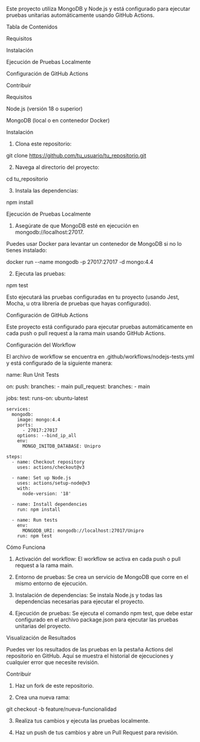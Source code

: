 Este proyecto utiliza MongoDB y Node.js y está configurado para ejecutar pruebas unitarias automáticamente usando GitHub Actions.

Tabla de Contenidos

Requisitos

Instalación

Ejecución de Pruebas Localmente

Configuración de GitHub Actions

Contribuir


Requisitos

Node.js (versión 18 o superior)

MongoDB (local o en contenedor Docker)


Instalación

1. Clona este repositorio:

git clone https://github.com/tu_usuario/tu_repositorio.git


2. Navega al directorio del proyecto:

cd tu_repositorio


3. Instala las dependencias:

npm install



Ejecución de Pruebas Localmente

1. Asegúrate de que MongoDB esté en ejecución en mongodb://localhost:27017.

Puedes usar Docker para levantar un contenedor de MongoDB si no lo tienes instalado:

docker run --name mongodb -p 27017:27017 -d mongo:4.4


2. Ejecuta las pruebas:

npm test

Esto ejecutará las pruebas configuradas en tu proyecto (usando Jest, Mocha, u otra librería de pruebas que hayas configurado).



Configuración de GitHub Actions

Este proyecto está configurado para ejecutar pruebas automáticamente en cada push o pull request a la rama main usando GitHub Actions.

Configuración del Workflow

El archivo de workflow se encuentra en .github/workflows/nodejs-tests.yml y está configurado de la siguiente manera:

name: Run Unit Tests

on:
  push:
    branches:
      - main
  pull_request:
    branches:
      - main

jobs:
  test:
    runs-on: ubuntu-latest

    services:
      mongodb:
        image: mongo:4.4
        ports:
          - 27017:27017
        options: --bind_ip_all
        env:
          MONGO_INITDB_DATABASE: Unipro

    steps:
      - name: Checkout repository
        uses: actions/checkout@v3

      - name: Set up Node.js
        uses: actions/setup-node@v3
        with:
          node-version: '18'

      - name: Install dependencies
        run: npm install

      - name: Run tests
        env:
          MONGODB_URI: mongodb://localhost:27017/Unipro
        run: npm test

Cómo Funciona

1. Activación del workflow: El workflow se activa en cada push o pull request a la rama main.


2. Entorno de pruebas: Se crea un servicio de MongoDB que corre en el mismo entorno de ejecución.


3. Instalación de dependencias: Se instala Node.js y todas las dependencias necesarias para ejecutar el proyecto.


4. Ejecución de pruebas: Se ejecuta el comando npm test, que debe estar configurado en el archivo package.json para ejecutar las pruebas unitarias del proyecto.



Visualización de Resultados

Puedes ver los resultados de las pruebas en la pestaña Actions del repositorio en GitHub. Aquí se muestra el historial de ejecuciones y cualquier error que necesite revisión.

Contribuir

1. Haz un fork de este repositorio.


2. Crea una nueva rama:

git checkout -b feature/nueva-funcionalidad


3. Realiza tus cambios y ejecuta las pruebas localmente.


4. Haz un push de tus cambios y abre un Pull Request para revisión.
